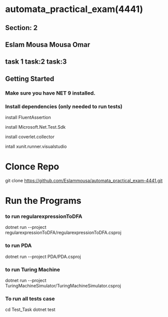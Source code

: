 # automata_practical_exam(4441)
## Section: 2
## Eslam Mousa Mousa Omar
## task 1  task:2  task:3

## Getting Started
### Make sure you have NET 9 installed. 

### Install dependencies (only needed to run tests) 

 
  install FluentAssertion 
 
 install Microsoft.Net.Test.Sdk 

 install coverlet.collector 

  intall xunit.runner.visualstudio 

# Clonce Repo
git clone https://github.com/Eslammousa/automata_practical_exam-4441.git

# Run the Programs

### to run regularexpressionToDFA
dotnet run --project regularexpressionToDFA/regularexpressionToDFA.csproj
### to run  PDA
 dotnet run --project PDA/PDA.csproj
 
### to run Turing Machine
dotnet run --project TuringMachineSimulator/TuringMachineSimulator.csproj

### To run all tests case
cd Test_Task
dotnet test

